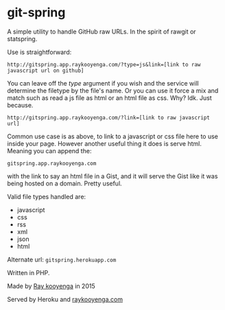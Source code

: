 # git-spring

A simple utility to handle GitHub raw URLs. In the spirit of rawgit or statspring.

Use is straightforward:

 ``http://gitspring.app.raykooyenga.com/?type=js&link=[link to raw javascript url on github]`` 

You can leave off the *type* argument if you wish and the service will determine the filetype by the file's name. Or you can use it force a mix and match such as read a js file as html or an html file as css. Why? Idk. Just because. 

 ``http://gitspring.app.raykooyenga.com/?link=[link to raw javascript url]``

Common use case is as above, to link to a javascript or css file here to use inside your page. However another useful thing it does is serve html. Meaning you can append the:

 ``gitspring.app.raykooyenga.com`` 

with the link to say an html file in a Gist, and it will serve the Gist like it was being hosted on a domain. Pretty useful.

Valid file types handled are:
- javascript
- css
- rss
- xml
- json
- html

Alternate url: ``gitspring.herokuapp.com``

Written in PHP.

Made by [Ray kooyenga](http://rkooyenga.github.io) in 2015

Served by Heroku and [raykooyenga.com](raykooyenga.com)
